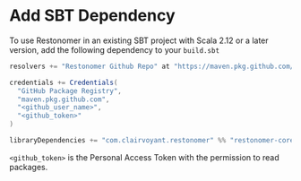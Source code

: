 # Add SBT Dependency

To use Restonomer in an existing SBT project with Scala 2.12 or a later version, 
add the following dependency to your `build.sbt`

```sbt
resolvers += "Restonomer Github Repo" at "https://maven.pkg.github.com/teamclairvoyant/restonomer/"

credentials += Credentials(
  "GitHub Package Registry",
  "maven.pkg.github.com",
  "<github_user_name>",
  "<github_token>"
)

libraryDependencies += "com.clairvoyant.restonomer" %% "restonomer-core" % "2.2.0"
```

`<github_token>` is the Personal Access Token with the permission to read packages.
